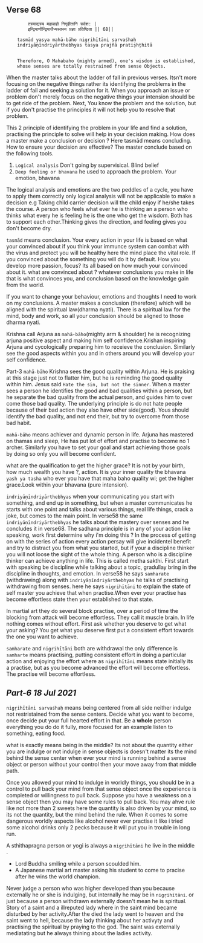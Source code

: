 ## Verse 68
```language
        तस्माद्यस्य महाबाहो निगृहीतानि सर्वश: |
        इन्द्रियाणीन्द्रियार्थेभ्यस्तस्य प्रज्ञा प्रतिष्ठिता || 68||

    tasmād yasya mahā-bāho nigṛihītāni sarvaśhaḥ
    indriyāṇīndriyārthebhyas tasya prajñā pratiṣhṭhitā


    Therefore, O Mahabaho (mighty armed), one's wisdom is established,
    whose senses are totally restrained from sense Objects.
```
When the master talks about the ladder of fall in previous verses. Itsn't more focusing on the negative things rather its 
identifying the problems in the ladder of fail and seeking a solution for it. When you approach an issue or problem don't merely 
focus on the negative things your intension should be to get ride of the problem.
Next, You know the problem and the solution, but if you don't practise the principles it will not help you to resolve that problem.

This 2 principle of identifying the problem in your life and find a solution, practising the principle to solve will help in your 
decision making. How does a master make a conclusion or decision ? Here tasmād means concluding.
How to ensure your decision are effective?
 The master conclude based on the following tools.
1. `Logical analysis` Don't going by supervisical. Blind belief
2. `Deep feeling or bhavana` he used to approach the problem. Your emotion, bhavana 

The logical analysis and emotions are the two peddles of a cycle, you have to apply them correctly only logical analysis will not be applicable 
to make a decision e.g Taking child carrier decision will the child enjoy if he/she takes the course. 
A person who feels what ever he is thinking an a person who thinks what every he is feeling he is the one who get the wisdom. Both has to support each other.Thinking gives the direction, and feeling gives you don't become dry. 

`tasmād` means conclusion. Your every action in your life is based on what your convinced about if you think your immunce system can combat with the virus and protect you will be healthy here the mind place the vital role. If you convinced about the something you will do it by default. How you develop more passion, focus? Its all based on how much your convinced about it. what are convinced about ? whatever conclusions you make in life that is what convinces you, and conclusion based on the knowledge gain from the world.

If you want to change your behaviour, emotions and thoughts I need to work on my conclusions. A master makes a conclusion (therefore) which will be aligned with the spiritual law(dharma nyati). There is a spiritual law for the mind, body and work, so all your conclusion should be aligned to those dharma nyati.

Krishna call Arjuna as `mahā-bāho`(mighty arm & shoulder) he is recognizing arjuna positive aspect and making him self confidence.Krishan inspiring Arjuna and cycologically preparing him to receieve the conclusion. Similarly see the good aspects within you and in others around you will develop your self confidence.

Part-3
`mahā-bāho` Krishna sees the good quality within Arjuna. He is praising at this stage just not to flatter him, but he is reminding the good quality within him. Jesus said `Hate the sin, but not the sinner`. When a master sees a person he identifies the good and bad qualities within a person, but he separate the bad quality from the actual person, and guides him to over come those bad quality. 
  The underlying principle is do not hate people because of their bad action they also have other side(good). Yous should identify the bad quality, and not end their, but try to overcome from those bad habit.

`mahā-bāho`  means achiever and dynamic person in life. Arjuna has mastered on thamas and sleep, He has put lot of effort and practise to become no 1 archer. Similarly you have to set your goal and start achieving those goals by doing so only you will become confident. 

what are the qualification to get the higher grace? 
It is not by your birth, how much wealth you have ?, action. It is your inner quality the bhavana `yash ya tasha` who ever you have that maha baho quality wi; get the higher grace.Look within your bhavana (pure intension).

`indriyāṇīndriyārthebhyas` when your communicating you start with something, and end up in something, but when a master communicates he starts
with one point and talks about various things, real life things, crack a joke, but comes to the main point. In verse58 the same `indriyāṇīndriyārthebhyas` he talks about the mastery over senses and he concludes it in verse68. The sadhana principle is in any of your action like speaking, work first determine why i'm doing this ? In the process of getting on with the series of action every action  persay will give incidentel benefit and try to distract you from what you started, but if your a discipline thinker you will not loose the sight of the whole thing.
A person who is a discipline thinker can achieve anything in life. This is called metha sakthi. First start with speaking be discipline while talking about a topic, gradullay bring in the discipline in thoughts, and emotion. In verse58 he says `samharate` (withdrawing) along with `indriyāṇīndriyārthebhyas` he talks of practising withdrawing from senses. here he says `nigṛihītāni` to explain the state of self master
you achieve that when practise.When ever your practise has become effortless state then your established to that state. 

In martial art they do several block practise, over a period of time the blocking from attack will become effortless. They call it muscle brain. 
In life nothing comes without effort. First ask whether you deserve to get what your asking? You get what you deserve first put a consistent effort towards the one you want to achieve.

`samharate` and `nigṛihītāni` both are withdrawal the only difference is `samharte`  means practising, putting consistent effort in doing a particular action and enjoying the effort where as `nigṛihītāni` means state initially its a practise, but as you become advanced the effort will become effortless. The practise will become effortless.

## _Part-6 18 Jul 2021_


`nigṛihītāni sarvaśhaḥ` means being centered from all side neither indulge not restristained from the sense centers. Decide what you want to become, once decide put your full hearted effort in that. Be a **whole** person everything you do do it fully, more focused for an example  listen to something, eating food.

what is exactly means being in the middle? Its not about the quantity either you are indulge or not indulge in sense objects is doesn't matter its the mind behind the sense center when ever your mind is running behind a sense object or person without your control then your move away from that middle path. 

Once you allowed your mind to indulge in worldly things, you should be in a control to pull back your mind from that sense object once the experience is completed or willingness to pull back. Suppose you have a weakness on a sense object then you may have some rules to pull back. You may ahve rule like not more than 2 sweets here the quantity is also driven by your mind, so its not the quantity, but the mind behind the rule. When it comes to some dangerous worldly aspects like alcohol never ever practise it like i tried some alcohol drinks only 2 pecks because it will put you in trouble in long run.

A sthithapragna person or yogi is always a `nigṛihītāni` he live in the middle . 
- Lord Buddha smiling while a person scoulded him.
- A Japanese martial art master asking his student to come to pracise after he wins the world champion.

Never judge a person who was higher developed than you because externally he or she is indulging, but internally he may be in `nigṛihītāni`. or just because a person withdrawn  externally doesn't mean he is spiritual. Story of a saint and a illreputed lady where in the saint mind became disturbed by her activity.After the died the lady went to heaven and the saint went to hell, because the lady thinking about her activyty and practising the spiritual by praying to the god. The saint was externally mediatating but he always thining about the ladies activity.